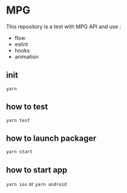 # MPG

This repository is a test with MPG API and use :

- flow
- eslint
- hooks
- animation

## init

`yarn`

## how to test

`yarn test`

## how to launch packager

`yarn start`

## how to start app

`yarn ios` or `yarn android`
